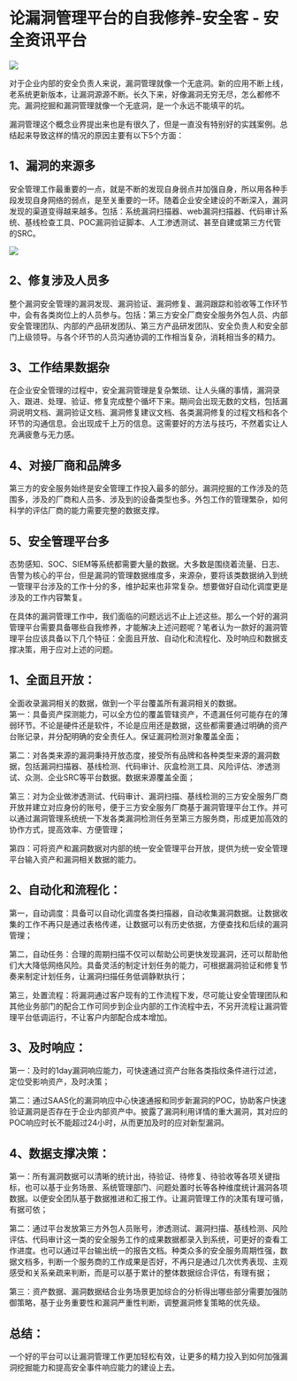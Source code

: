 # 论漏洞管理平台的自我修养-安全客 - 安全资讯平台
![](https://github.com/D0n9/paper_archive/blob/main/paper/picture/2023/1/88f0318e-5854-42bb-908a-3c4dc8bb49d9.png?raw=true)

对于企业内部的安全负责人来说，漏洞管理就像一个无底洞。新的应用不断上线，老系统更新版本，让漏洞源源不断。长久下来，好像漏洞无穷无尽，怎么都修不完。漏洞挖掘和漏洞管理就像一个无底洞，是一个永远不能填平的坑。

漏洞管理这个概念业界提出来也是有很久了，但是一直没有特别好的实践案例。总结起来导致这样的情况的原因主要有以下5个方面：

1、漏洞的来源多
--------

安全管理工作最重要的一点，就是不断的发现自身弱点并加强自身，所以用各种手段发现自身网络的弱点，是至关重要的一环。随着企业安全建设的不断深入，漏洞发现的渠道变得越来越多。包括：系统漏洞扫描器、web漏洞扫描器、代码审计系统、基线检查工具、POC漏洞验证脚本、人工渗透测试、甚至自建或第三方代管的SRC。

![](https://github.com/D0n9/paper_archive/blob/main/paper/picture/2023/1/e680d272-4fd7-46e9-b379-b0ea163a71ef.png?raw=true)

2、修复涉及人员多
---------

整个漏洞安全管理的漏洞发现、漏洞验证、漏洞修复、漏洞跟踪和验收等工作环节中，会有各类岗位上的人员参与。包括：第三方安全厂商安全服务外包人员、内部安全管理团队、内部的产品研发团队、第三方产品研发团队、安全负责人和安全部门上级领导。与各个环节的人员沟通协调的工作相当复杂，消耗相当多的精力。

3、工作结果数据杂
---------

在企业安全管理的过程中，安全漏洞管理是复杂繁琐、让人头痛的事情，漏洞录入、跟进、处理、验证、修复完成整个循坏下来。期间会出现无数的文档，包括漏洞说明文档、漏洞验证文档、漏洞修复建议文档、各类漏洞修复的过程文档和各个环节的沟通信息。会出现成千上万的信息。这需要好的方法与技巧，不然着实让人充满疲惫与无力感。

4、对接厂商和品牌多
----------

第三方的安全服务始终是安全管理工作投入最多的部分。漏洞挖掘的工作涉及的范围多，涉及的厂商和人员多、涉及到的设备类型也多。外包工作的管理繁杂，如何科学的评估厂商的能力需要完整的数据支撑。

5、安全管理平台多
---------

态势感知、SOC、SIEM等系统都需要大量的数据。大多数是围绕着流量、日志、告警为核心的平台，但是漏洞的管理数据维度多，来源杂，要将该类数据纳入到统一管理平台涉及的工作十分的多，维护起来也非常复杂。想要做好自动化调度更是涉及的工作内容繁复。

在具体的漏洞管理工作中，我们面临的问题远远不止上述这些。那么一个好的漏洞管理平台需要具备哪些自我修养，才能解决上述问题呢？笔者认为一款好的漏洞管理平台应该具备以下几个特征：全面且开放、自动化和流程化、及时响应和数据支撑决策，用于应对上述的问题。

1、全面且开放：
--------

全面收录漏洞相关的数据，做到一个平台覆盖所有漏洞相关的数据。  
第一：具备资产探测能力，可以全方位的覆盖管辖资产，不遗漏任何可能存在的薄弱环节。不论是硬件还是软件，不论是应用还是数据，这些都需要通过明确的资产台账记录，并分配明确的安全责任人。保证漏洞检测对象覆盖全面；

第二：对各类来源的漏洞秉持开放态度，接受所有品牌和各种类型来源的漏洞数据，包括漏洞扫描器、基线检测、代码审计、灰盒检测工具、风险评估、渗透测试、众测、企业SRC等平台数据。数据来源覆盖全面；

第三：对为企业做渗透测试、代码审计、漏洞扫描、基线检测的三方安全服务厂商开放并建立对应身份的账号，便于三方安全服务厂商基于漏洞管理平台工作。并可以通过漏洞管理系统统一下发各类漏洞检测任务至第三方服务商，形成更加高效的协作方式，提高效率、方便管理；

第四：可将资产和漏洞数据对内部的统一安全管理平台开放，提供为统一安全管理平台输入资产和漏洞相关数据的能力。

2、自动化和流程化：
----------

第一，自动调度：具备可以自动化调度各类扫描器，自动收集漏洞数据。让数据收集的工作不再只是通过表格传递，让数据可以有历史依据，方便查找和后续的漏洞管理；

第二，自动任务：合理的周期扫描不仅可以帮助公司更快发现漏洞，还可以帮助他们大大降低网络风险。具备灵活的制定计划任务的能力，可根据漏洞验证和修复节奏来制定计划任务，让漏洞扫描任务低调静默执行；

第三，处置流程：将漏洞通过客户现有的工作流程下发，尽可能让安全管理团队和其他业务部门的配合工作可同步到企业内部的工作流程中去，不另开流程让漏洞管理平台低调运行，不让客户内部配合成本增加。

3、及时响应：
-------

第一：及时的1day漏洞响应能力，可快速通过资产台账各类指纹条件进行过滤，定位受影响资产，及时决策；

第二：通过SAAS化的漏洞响应中心快速通报和同步新漏洞的POC，协助客户快速验证漏洞是否存在于企业内部资产中。披露了漏洞利用详情的重大漏洞，其对应的POC响应时长不能超过24小时，从而更加及时的应对新型漏洞。

4、数据支撑决策：
---------

第一：所有漏洞数据可以清晰的统计出，待验证、待修复、待验收等各项关键指标，也可以基于业务场景、系统管理部门、问题处置时长等各种维度统计漏洞各项数据。以便安全团队基于数据推进和汇报工作。让漏洞管理工作的决策有理可循，有据可依；

第二：通过平台发放第三方外包人员账号，渗透测试、漏洞扫描、基线检测、风险评估、代码审计这一类的安全服务工作的成果数据都录入到系统，可更好的查看工作进度。也可以通过平台输出统一的报告文档。种类众多的安全服务周期性强，数据文档多，判断一个服务商的工作成果是否好，不再只是通过几次优秀表现、主观感受和关系亲疏来判断，而是可以基于累计的整体数据综合评估，有理有据；

第三：资产数据、漏洞数据结合业务场景更加综合的分析得出哪些部分需要加强防御策略，基于业务重要性和漏洞严重性判断，调整漏洞修复策略的优先级。

总结：
---

一个好的平台可以让漏洞管理工作更加轻松有效，让更多的精力投入到如何加强漏洞挖掘能力和提高安全事件响应能力的建设上去。